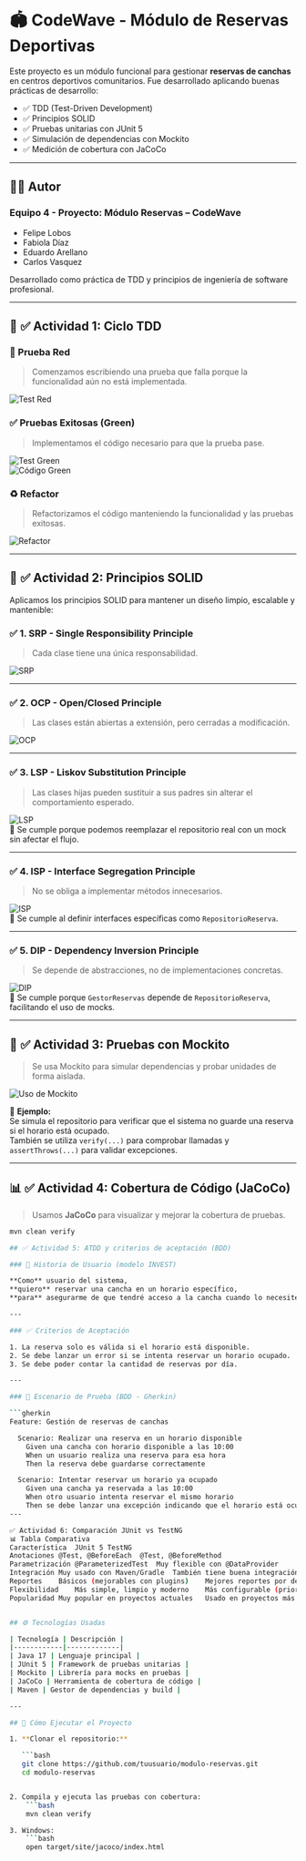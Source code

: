 # 🏟️ CodeWave - Módulo de Reservas Deportivas

Este proyecto es un módulo funcional para gestionar **reservas de canchas** en centros deportivos comunitarios. Fue desarrollado aplicando buenas prácticas de desarrollo:

- ✅ TDD (Test-Driven Development)
- ✅ Principios SOLID
- ✅ Pruebas unitarias con JUnit 5
- ✅ Simulación de dependencias con Mockito
- ✅ Medición de cobertura con JaCoCo

---

## 👨‍💻 Autor

### Equipo 4 - Proyecto: Módulo Reservas – CodeWave

- Felipe Lobos  
- Fabiola Díaz  
- Eduardo Arellano  
- Carlos Vasquez  

Desarrollado como práctica de TDD y principios de ingeniería de software profesional.

---

## 🔁 ✅ Actividad 1: Ciclo TDD 

### 🔴 Prueba Red

> Comenzamos escribiendo una prueba que falla porque la funcionalidad aún no está implementada.

![Test Red](assets/red.png)

### ✅ Pruebas Exitosas (Green)

> Implementamos el código necesario para que la prueba pase.

![Test Green](assets/green.png)  
![Código Green](assets/CodigoGreen.png)

### ♻️ Refactor

> Refactorizamos el código manteniendo la funcionalidad y las pruebas exitosas.

![Refactor](assets/refactor.png)

---

## 🧠 ✅ Actividad 2: Principios SOLID

Aplicamos los principios SOLID para mantener un diseño limpio, escalable y mantenible:

### ✅ 1. SRP - Single Responsibility Principle  
> Cada clase tiene una única responsabilidad.

![SRP](assets/s.png)

---

### ✅ 2. OCP - Open/Closed Principle  
> Las clases están abiertas a extensión, pero cerradas a modificación.

![OCP](assets/o.png)

---

### ✅ 3. LSP - Liskov Substitution Principle  
> Las clases hijas pueden sustituir a sus padres sin alterar el comportamiento esperado.

![LSP](assets/l.png)  
🧠 Se cumple porque podemos reemplazar el repositorio real con un mock sin afectar el flujo.

---

### ✅ 4. ISP - Interface Segregation Principle  
> No se obliga a implementar métodos innecesarios.

![ISP](assets/i.png)  
🧠 Se cumple al definir interfaces específicas como `RepositorioReserva`.

---

### ✅ 5. DIP - Dependency Inversion Principle  
> Se depende de abstracciones, no de implementaciones concretas.

![DIP](assets/d.png)  
🧠 Se cumple porque `GestorReservas` depende de `RepositorioReserva`, facilitando el uso de mocks.

---

## 🧪 ✅ Actividad 3: Pruebas con Mockito

> Se usa Mockito para simular dependencias y probar unidades de forma aislada.

![Uso de Mockito](assets/mock.png)

📌 **Ejemplo:**  
Se simula el repositorio para verificar que el sistema no guarde una reserva si el horario está ocupado.  
También se utiliza `verify(...)` para comprobar llamadas y `assertThrows(...)` para validar excepciones.

---

## 📊 ✅ Actividad 4: Cobertura de Código (JaCoCo)

> Usamos **JaCoCo** para visualizar y mejorar la cobertura de pruebas.

```bash
mvn clean verify

## ✅ Actividad 5: ATDD y criterios de aceptación (BDD)

### 📝 Historia de Usuario (modelo INVEST)

**Como** usuario del sistema,  
**quiero** reservar una cancha en un horario específico,  
**para** asegurarme de que tendré acceso a la cancha cuando lo necesite.

---

### ✅ Criterios de Aceptación

1. La reserva solo es válida si el horario está disponible.
2. Se debe lanzar un error si se intenta reservar un horario ocupado.
3. Se debe poder contar la cantidad de reservas por día.

---

### 🧪 Escenario de Prueba (BDD - Gherkin)

```gherkin
Feature: Gestión de reservas de canchas

  Scenario: Realizar una reserva en un horario disponible
    Given una cancha con horario disponible a las 10:00
    When un usuario realiza una reserva para esa hora
    Then la reserva debe guardarse correctamente

  Scenario: Intentar reservar un horario ya ocupado
    Given una cancha ya reservada a las 10:00
    When otro usuario intenta reservar el mismo horario
    Then se debe lanzar una excepción indicando que el horario está ocupado
---

✅ Actividad 6: Comparación JUnit vs TestNG
📊 Tabla Comparativa
Característica	JUnit 5	TestNG
Anotaciones	@Test, @BeforeEach	@Test, @BeforeMethod
Parametrización	@ParameterizedTest	Muy flexible con @DataProvider
Integración	Muy usado con Maven/Gradle	También tiene buena integración
Reportes	Básicos (mejorables con plugins)	Mejores reportes por defecto
Flexibilidad	Más simple, limpio y moderno	Más configurable (prioridades, grupos)
Popularidad	Muy popular en proyectos actuales	Usado en proyectos más antiguos


## ⚙️ Tecnologías Usadas

| Tecnología | Descripción |
|------------|-------------|
| Java 17 | Lenguaje principal |
| JUnit 5 | Framework de pruebas unitarias |
| Mockito | Librería para mocks en pruebas |
| JaCoCo | Herramienta de cobertura de código |
| Maven | Gestor de dependencias y build |

---

## 🚀 Cómo Ejecutar el Proyecto

1. **Clonar el repositorio:**

   ```bash
   git clone https://github.com/tuusuario/modulo-reservas.git
   cd modulo-reservas


2. Compila y ejecuta las pruebas con cobertura:
    ```bash    
    mvn clean verify

3. Windows:
    ```bash  
    open target/site/jacoco/index.html

